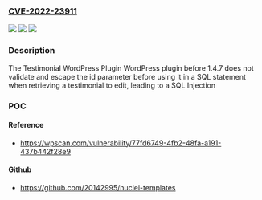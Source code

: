 ### [CVE-2022-23911](https://cve.mitre.org/cgi-bin/cvename.cgi?name=CVE-2022-23911)
![](https://img.shields.io/static/v1?label=Product&message=Testimonial%20WordPress%20Plugin%20%E2%80%93%20AP%20Custom%20Testimonial&color=blue)
![](https://img.shields.io/static/v1?label=Version&message=1.4.6%3E%3D%201.4.6%20&color=brighgreen)
![](https://img.shields.io/static/v1?label=Vulnerability&message=CWE-89%20SQL%20Injection&color=brighgreen)

### Description

The Testimonial WordPress Plugin WordPress plugin before 1.4.7 does not validate and escape the id parameter before using it in a SQL statement when retrieving a testimonial to edit, leading to a SQL Injection

### POC

#### Reference
- https://wpscan.com/vulnerability/77fd6749-4fb2-48fa-a191-437b442f28e9

#### Github
- https://github.com/20142995/nuclei-templates

